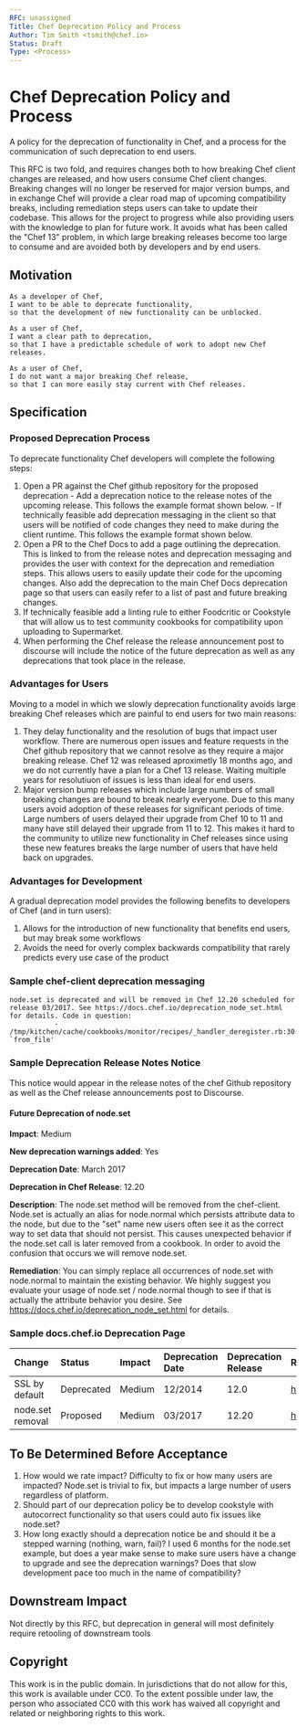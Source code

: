 ```yaml
---
RFC: unassigned
Title: Chef Deprecation Policy and Process
Author: Tim Smith <tsmith@chef.io>
Status: Draft
Type: <Process>
---
```


# Chef Deprecation Policy and Process

A policy for the deprecation of functionality in Chef, and a process for the communication of such deprecation to end users. 

This RFC is two fold, and requires changes both to how breaking Chef client changes are released, and how users consume Chef client changes. Breaking changes will no longer be reserved for major version bumps, and in exchange Chef will provide a clear road map of upcoming compatibility breaks, including remediation steps users can take to update their codebase. This allows for the project to progress while also providing users with the knowledge to plan for future work. It avoids what has been called the "Chef 13" problem, in which large breaking releases become too large to consume and are avoided both by developers and by end users.

## Motivation

```
As a developer of Chef,
I want to be able to deprecate functionality,
so that the development of new functionality can be unblocked.

As a user of Chef,
I want a clear path to deprecation,
so that I have a predictable schedule of work to adopt new Chef releases.

As a user of Chef,
I do not want a major breaking Chef release,
so that I can more easily stay current with Chef releases.
```

## Specification

### Proposed Deprecation Process
To deprecate functionality Chef developers will complete the following steps:
  1. Open a PR against the Chef github repository for the proposed deprecation
    - Add a deprecation notice to the release notes of the upcoming release. This follows the example format shown below.
    - If technically feasible add deprecation messaging in the client so that users will be notified of code changes they need to make during the client runtime. This follows the example format shown below.
  2. Open a PR to the Chef Docs to add a page outlining the deprecation. This is linked to from the release notes and deprecation messaging and provides the user with context for the deprecation and remediation steps. This allows users to easily update their code for the upcoming changes. Also add the deprecation to the main Chef Docs deprecation page so that users can easily refer to a list of past and future breaking changes.
  3. If technically feasible add a linting rule to either Foodcritic or Cookstyle that will allow us to test community cookbooks for compatibility upon uploading to Supermarket.
  4. When performing the Chef release the release announcement post to discourse will include the notice of the future deprecation as well as any deprecations that took place in the release.

### Advantages for Users

Moving to a model in which we slowly deprecation functionality avoids large breaking Chef releases which are painful to end users for two main reasons:
  1. They delay functionality and the resolution of bugs that impact user workflow. There are numerous open issues and feature requests in the Chef github repository that we cannot resolve as they require a major breaking release. Chef 12 was released aproximetly 18 months ago, and we do not currently have a plan for a Chef 13 release. Waiting multiple years for resolutiuon of issues is less than ideal for end users.
  2. Major version bump releases which include large numbers of small breaking changes are bound to break nearly everyone. Due to this many users avoid adoption of these releases for significant periods of time. Large numbers of users delayed their upgrade from Chef 10 to 11 and many have still delayed their upgrade from 11 to 12. This makes it hard to the community to utilize new functionality in Chef releases since using these new features breaks the large number of users that have held back on upgrades. 

### Advantages for Development

A gradual deprecation model provides the following benefits to developers of Chef (and in turn users):
  1. Allows for the introduction of new functionality that benefits end users, but may break some workflows
  2. Avoids the need for overly complex backwards compatibility that rarely predicts every use case of the product

### Sample chef-client deprecation messaging

```
node.set is deprecated and will be removed in Chef 12.20 scheduled for release 03/2017. See https://docs.chef.io/deprecation_node_set.html for details. Code in question:
           - /tmp/kitchen/cache/cookbooks/monitor/recipes/_handler_deregister.rb:30:in `from_file'
```

### Sample Deprecation Release Notes Notice

This notice would appear in the release notes of the chef Github repository as well as the Chef release announcements post to Discourse.

#### Future Deprecation of node.set

**Impact**: Medium

**New deprecation warnings added**: Yes

**Deprecation Date**: March 2017

**Deprecation in Chef Release**: 12.20

**Description**: The node.set method will be removed from the chef-client. Node.set is actually an alias for node.normal which persists attribute data to the node, but due to the "set" name new users often see it as the correct way to set data that should not persist. This causes unexpected behavior if the node.set call is later removed from a cookbook. In order to avoid the confusion that occurs we will remove node.set.

**Remediation**: You can simply replace all occurrences of node.set with node.normal to maintain the existing behavior. We highly suggest you evaluate your usage of node.set / node.normal though to see if that is actually the attribute behavior you desire. See https://docs.chef.io/deprecation_node_set.html for details.

### Sample docs.chef.io Deprecation Page

| Change           | Status     | Impact     | Deprecation Date | Deprecation Release | Remediation Page |
|:-----------------|:-----------|:-----------|:-----------------|:--------------------|:-----------------|
| SSL by default   | Deprecated | Medium     | 12/2014          | 12.0                | https://docs.chef.io/deprecation_ssl_by_default.html |
| node.set removal | Proposed   | Medium     | 03/2017          | 12.20               | https://docs.chef.io/deprecation_node_set.html |


## To Be Determined Before Acceptance
 1. How would we rate impact? Difficulty to fix or how many users are impacted? Node.set is trivial to fix, but impacts a large number of users regardless of platform.
 2. Should part of our deprecation policy be to develop cookstyle with autocorrect functionality so that users could auto fix issues like node.set?
 3. How long exactly should a deprecation notice be and should it be a stepped warning (nothing, warn, fail)? I used 6 months for the node.set example, but does a year make sense to make sure users have a change to upgrade and see the deprecation warnings? Does that slow development pace too much in the name of compatibility?

## Downstream Impact

Not directly by this RFC, but deprecation in general will most definitely require retooling of downstream tools

## Copyright

This work is in the public domain. In jurisdictions that do not allow for this, this work is available under CC0\. To the extent possible under law, the person who associated CC0 with this work has waived all copyright and related or neighboring rights to this work.
